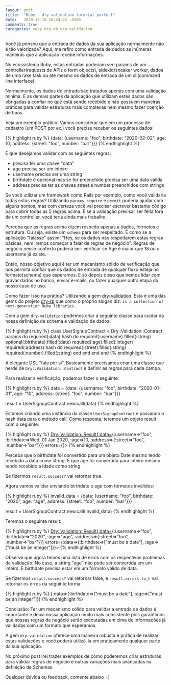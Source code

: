 ```yaml
---
layout: post
title:  "Ruby - dry-validation tutorial parte 1"
date:   2020-12-18 18:24:22 -0300
comments: true
categories: ruby dry-rb dry-validation
---
```

Você já pensou que a entrada de dados da sua aplicação normalmente não é tão valorizada?
Aqui, me refiro como entrada de dados as inúmeras maneiras que a aplicação recebe informações.

No ecossistema Ruby, estas entradas poderiam ser: params de um controller(requests de APIs o form objects), sidekiq/sneaker worker, dados de uma rake task ou até mesmo os dados de entrada de um cli(command line interface).

Normalmente, os dados de entrada são tratados apenas com uma validação mínima.
E as demais partes da aplicação que utilizam estes dados são obrigadas a confiar no que está sendo recebido e não possuem maneiras práticas para validar estruturas mais complexas nem mesmo fazer coerção de tipos.

Veja um exemplo prático: Vamos considerar que em um processo de cadastro (um POST por ex.) você precise receber os seguintes dados:

{% highlight ruby %}
{data: {username: "foo", birthdate: "2020-02-02", age: 10, address: {street: "foo", number: "bar"}}}
{% endhighlight %}

E que desejamos validar com as seguintes regras:

- precisa ter uma chave "data"
- age precisa ser um inteiro
- username precisa ser uma string
- birthdate é opcional mas se for preenchido precisa ser uma data válida
- address precisa ter as chaves street e number preenchidos com strings

Se você utilizar um framework como Rails por exemplo, como você validaria todas estas regras?
Utilizando `params.require` e `permit` poderia ajudar com alguns pontos, mas com certeza você vai precisar escrever bastante código para cobrir todas as 5 regras acima. E se a validação precisar ser feita fora de um controller, você teria ainda mais trabalho.

Perceba que as regras acima dizem respeito apenas a dados, formatos e estrutura.
Ou seja, existe um `schema` para ser respeitado. É como se a aplicação "falasse" assim: "Hey, se os dados não respeitarem estas regras básicas, nem iremos começar a falar de regras de negócio".
Regras de negócio nesse contexto poderia ser: verificar se Age é maior que 18 ou o username já existe.

Então, nosso objetivo aqui é ter um mecanismo sólido de verificação que nos permita confiar que os dados de entrada de qualquer fluxo esteja no formato(schema) que esperamos.
E só depois disso que iremos lidar com gravar dados no banco, enviar e-mails, ou fazer qualquer outra etapa do nosso caso de uso.

Como fazer isso na prática? Utilizando a gem [dry-validation][dry-validation-link].
Esta é uma das gems do projeto [dry-rb][dry-rb-link] que como o próprio slogan diz: `is a collection of next-generation Ruby libraries.`

Com a gem `dry-validation` podemos criar a seguinte classe para cuidar da nossa definição de schema e validação de dados:

{% highlight ruby %}
class UserSignupContract < Dry::Validation::Contract
  params do
    required(:data).hash do
      required(:username).filled(:string)
      optional(:birthdate).filled(:date)
      required(:age).filled(:integer)
      required(:address).hash do
        required(:street).filled(:string)
        required(:number).filled(:string)
      end
    end
  end
end
{% endhighlight %}

A elegante DSL "fala por si". Basicamente precisamos criar uma classe que herde de `Dry::Validation::Contract` e definir as regras para cada campo.

Para realizar a verificação, podemos fazer o seguinte:

{% highlight ruby %}
data = {data: {username: "foo", birthdate: "2020-01-01", age: "10", address: {street: "foo", number: "bar"}}}

result = UserSignupContract.new.call(data)
{% endhighlight %}

Estamos criando uma instância da classe `UserSignupContract` e passando o hash data para o método call.
Como resposta, teremos um objeto result com o seguinte:

{% highlight ruby %}
<Dry::Validation::Result{:data=>{:username=>"foo", :birthdate=>Wed, 01 Jan 2020, :age=>10, :address=>{:street=>"foo", :number=>"bar"}}} errors={}>
{% endhighlight %}

Perceba que o birthdate foi convertido para um objeto Date mesmo tendo recebido a data como string. E que age foi convertido para inteiro mesmo tendo recebido a idade como string.

Se fizermos `result.success?` vai retornar true.


Agora vamos validar enviando birthdate e age com formatos inválidos:


{% highlight ruby %}
invalid_data = {data: {username: "foo", birthdate: "2020", age: "age", address: {street: "foo", number: "bar"}}}

result = UserSignupContract.new.call(invalid_data)
{% endhighlight %}

Teremos o seguinte result:

{% highlight ruby %}
<Dry::Validation::Result{:data=>{:username=>"foo", :birthdate=>"2020", :age=>"age", :address=>{:street=>"foo", :number=>"bar"}}} errors={:data=>{:birthdate=>["must be a date"], :age=>["must be an integer"]}}>
{% endhighlight %}

Observe que agora temos uma lista de erros com os respectivos problemas de validação.
No caso, a string "age" não pode ser convertida em um inteiro. E birthdate precisa estar em um formato válido de data.

Se fizermos `result.success?` vai retornar false, e `result.errors.to_h` vai retornar os erros da seguinte forma:

{% highlight ruby %}
{:data=>{:birthdate=>["must be a date"], :age=>["must be an integer"]}}
{% endhighlight %}

Conclusão: Ter um mecanismo sólido para validar a entrada de dados é importante e deixa nossa aplicação muito mais consistente pois garantimos que nossas regras de negócio serão executadas em cima de informações já validadas com um formato que esperamos.

A gem `dry-validation` oferece uma maneira robusta e prática de realizar estas validações e você poderá utilizá-la em praticamente qualquer parte da sua aplicação.

No próximo post irei trazer exemplos de como poderemos criar estruturas para validar regras de negócio e outras variações mais avançadas na definição de Schemas.

Qualquer dúvida ou feedback, comente abaixo =)

[dry-validation-link]: https://dry-rb.org/gems/dry-validation/
[dry-rb-link]: https://dry-rb.org
